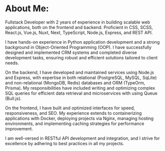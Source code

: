 # About Me:
Fullstack Developer with 2 years of experience in building scalable web applications, both on the frontend and backend. Proficient in CSS, SCSS, React.js, Vue.js, Nuxt, Next, TypeScript, Node.js, Express, and REST API.

I have hands-on experience in Python application development and a strong background in Object-Oriented Programming (OOP). I have successfully designed and implemented CRM systems and completed diverse development tasks, ensuring robust and efficient solutions tailored to client needs.

On the backend, I have developed and maintained services using Node.js and Express, with expertise in both relational (PostgreSQL, MySQL, SqLite) and non-relational (MongoDB, Redis) databases and ORM (TypeOrm, Prisma). My responsibilities have included writing and optimizing complex SQL queries for efficient data retrieval and microservices with using Queue (Bull.js).

On the frontend, I have built and optimized interfaces for speed, responsiveness, and SEO. My experience extends to containerizing applications with Docker, deploying projects via Nginx, managing hosting environments, and implementing caching strategies for performance improvement.

I am well-versed in RESTful API development and integration, and I strive for excellence by adhering to best practices in all my projects.
